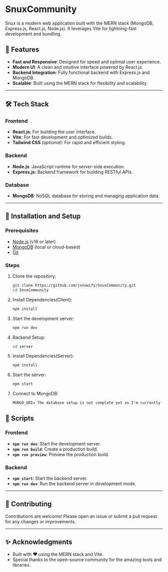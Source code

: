 # SnuxCommunity

Snux is a modern web application built with the MERN stack (MongoDB, Express.js, React.js, Node.js). It leverages Vite for lightning-fast development and bundling.

## 🚀 Features

- **Fast and Responsive**: Designed for speed and optimal user experience.
- **Modern UI**: A clean and intuitive interface powered by React.js.
- **Backend Integration**: Fully functional backend with Express.js and MongoDB.
- **Scalable**: Built using the MERN stack for flexibility and scalability.

---

## 🛠️ Tech Stack

### Frontend

- **React.js**: For building the user interface.
- **Vite**: For fast development and optimized builds.
- **Tailwind CSS** _(optional)_: For rapid and efficient styling.

### Backend

- **Node.js**: JavaScript runtime for server-side execution.
- **Express.js**: Backend framework for building RESTful APIs.

### Database

- **MongoDB**: NoSQL database for storing and managing application data.

---

## 🧩 Installation and Setup

### Prerequisites

- [Node.js](https://nodejs.org/) (v16 or later)
- [MongoDB](https://www.mongodb.com/) (local or cloud-based)
- [Git](https://git-scm.com/)

### Steps

1. Clone the repository:

   ```bash
   git clone https://github.com/jsnowify/SnuxCommunity.git
   cd SnuxCommunity

   ```

2. Install Dependencies(Client):

   ```bash
   npm install

   ```

3. Start the development server:

   ```bash
   npm run dev

   ```

4. Backend Setup:

   ```bash
   cd server

   ```

5. Install Dependencies(Server):

   ```bash
   npm install

   ```

6. Start the server:

   ```bash
   npm start

   ```

7. Connect to MongoDB:

   ```txt
   MONGO_URI= The database setup is not complete yet as I'm currently focusing on the UI. Feel free to contact me if you'd like to collaborate on structuring the database.

   ```

## 🧪 Scripts

### Frontend

- **`npm run dev`**: Start the development server.
- **`npm run build`**: Create a production build.
- **`npm run preview`**: Preview the production build.

### Backend

- **`npm start`**: Start the backend server.
- **`npm run dev`**: Run the backend server in development mode.

---

## 🤝 Contributing

Contributions are welcome! Please open an issue or submit a pull request for any changes or improvements.

---

## ✨ Acknowledgments

- Built with ❤️ using the MERN stack and Vite.
- Special thanks to the open-source community for the amazing tools and libraries.
